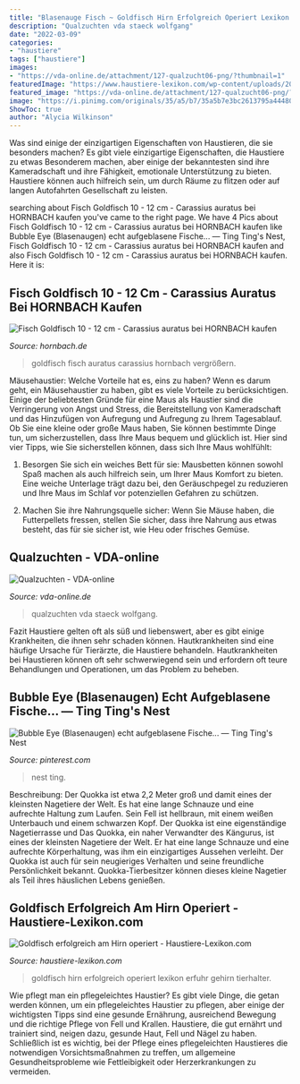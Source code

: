 ```yaml
---
title: "Blasenauge Fisch ~ Goldfisch Hirn Erfolgreich Operiert Lexikon Erfuhr Gehirn Tierhalter"
description: "Qualzuchten vda staeck wolfgang"
date: "2022-03-09"
categories:
- "haustiere"
tags: ["haustiere"]
images:
- "https://vda-online.de/attachment/127-qualzucht06-png/?thumbnail=1"
featuredImage: "https://www.haustiere-lexikon.com/wp-content/uploads/2018/12/00-Titelbild-5-600x445.jpg"
featured_image: "https://vda-online.de/attachment/127-qualzucht06-png/?thumbnail=1"
image: "https://i.pinimg.com/originals/35/a5/b7/35a5b7e3bc2613795a4448082a2e4f70.png"
ShowToc: true
author: "Alycia Wilkinson"
---
```



Was sind einige der einzigartigen Eigenschaften von Haustieren, die sie besonders machen?
Es gibt viele einzigartige Eigenschaften, die Haustiere zu etwas Besonderem machen, aber einige der bekanntesten sind ihre Kameradschaft und ihre Fähigkeit, emotionale Unterstützung zu bieten. Haustiere können auch hilfreich sein, um durch Räume zu flitzen oder auf langen Autofahrten Gesellschaft zu leisten.

	

		
searching about Fisch Goldfisch 10 - 12 cm - Carassius auratus bei HORNBACH kaufen you've came to the right page. We have 4 Pics about Fisch Goldfisch 10 - 12 cm - Carassius auratus bei HORNBACH kaufen like Bubble Eye (Blasenaugen) echt aufgeblasene Fische... — Ting Ting&#039;s Nest, Fisch Goldfisch 10 - 12 cm - Carassius auratus bei HORNBACH kaufen and also Fisch Goldfisch 10 - 12 cm - Carassius auratus bei HORNBACH kaufen. Here it is:
		
    
## Fisch Goldfisch 10 - 12 Cm - Carassius Auratus Bei HORNBACH Kaufen

<img loading=lazy src="https://cdn.hornbach.de/data/shop/D04/001/780/491/584/87/DV_8_4029577_01_4c_DE_20151127122424.jpg" onerror="this.onerror=null;this.src='https://tse2.mm.bing.net/th?id=OIP.r2fkaB69KGe6RdD9Fkj6dQHaF7&amp;pid=15.1';" alt="Fisch Goldfisch 10 - 12 cm - Carassius auratus bei HORNBACH kaufen">

_Source: hornbach.de_

>goldfisch fisch auratus carassius hornbach vergrößern. 

	

Mäusehaustier: Welche Vorteile hat es, eins zu haben?
Wenn es darum geht, ein Mäusehaustier zu haben, gibt es viele Vorteile zu berücksichtigen. Einige der beliebtesten Gründe für eine Maus als Haustier sind die Verringerung von Angst und Stress, die Bereitstellung von Kameradschaft und das Hinzufügen von Aufregung und Aufregung zu Ihrem Tagesablauf. Ob Sie eine kleine oder große Maus haben, Sie können bestimmte Dinge tun, um sicherzustellen, dass Ihre Maus bequem und glücklich ist. Hier sind vier Tipps, wie Sie sicherstellen können, dass sich Ihre Maus wohlfühlt:
1. Besorgen Sie sich ein weiches Bett für sie: Mausbetten können sowohl Spaß machen als auch hilfreich sein, um Ihrer Maus Komfort zu bieten. Eine weiche Unterlage trägt dazu bei, den Geräuschpegel zu reduzieren und Ihre Maus im Schlaf vor potenziellen Gefahren zu schützen.

2. Machen Sie ihre Nahrungsquelle sicher: Wenn Sie Mäuse haben, die Futterpellets fressen, stellen Sie sicher, dass ihre Nahrung aus etwas besteht, das für sie sicher ist, wie Heu oder frisches Gemüse.

    
## Qualzuchten - VDA-online

<img loading=lazy src="https://vda-online.de/attachment/127-qualzucht06-png/?thumbnail=1" onerror="this.onerror=null;this.src='https://tse2.mm.bing.net/th?id=OIP.UbKYzAks6vn4hkRU6EKxDAAAAA&amp;pid=15.1';" alt="Qualzuchten - VDA-online">

_Source: vda-online.de_

>qualzuchten vda staeck wolfgang. 

	

Fazit
Haustiere gelten oft als süß und liebenswert, aber es gibt einige Krankheiten, die ihnen sehr schaden können. Hautkrankheiten sind eine häufige Ursache für Tierärzte, die Haustiere behandeln. Hautkrankheiten bei Haustieren können oft sehr schwerwiegend sein und erfordern oft teure Behandlungen und Operationen, um das Problem zu beheben.

    
## Bubble Eye (Blasenaugen) Echt Aufgeblasene Fische... — Ting Ting&#039;s Nest

<img loading=lazy src="https://i.pinimg.com/originals/35/a5/b7/35a5b7e3bc2613795a4448082a2e4f70.png" onerror="this.onerror=null;this.src='https://tse3.mm.bing.net/th?id=OIP.gde2lT3IM_QsV-adksRU5wHaLG&amp;pid=15.1';" alt="Bubble Eye (Blasenaugen) echt aufgeblasene Fische... — Ting Ting&#039;s Nest">

_Source: pinterest.com_

>nest ting. 

	

Beschreibung: Der Quokka ist etwa 2,2 Meter groß und damit eines der kleinsten Nagetiere der Welt. Es hat eine lange Schnauze und eine aufrechte Haltung zum Laufen. Sein Fell ist hellbraun, mit einem weißen Unterbauch und einem schwarzen Kopf. Der Quokka ist eine eigenständige Nagetierrasse und
Das Quokka, ein naher Verwandter des Kängurus, ist eines der kleinsten Nagetiere der Welt. Er hat eine lange Schnauze und eine aufrechte Körperhaltung, was ihm ein einzigartiges Aussehen verleiht. Der Quokka ist auch für sein neugieriges Verhalten und seine freundliche Persönlichkeit bekannt. Quokka-Tierbesitzer können dieses kleine Nagetier als Teil ihres häuslichen Lebens genießen.

    
## Goldfisch Erfolgreich Am Hirn Operiert - Haustiere-Lexikon.com

<img loading=lazy src="https://www.haustiere-lexikon.com/wp-content/uploads/2018/12/00-Titelbild-5-600x445.jpg" onerror="this.onerror=null;this.src='https://tse3.mm.bing.net/th?id=OIP.rJUMbXL0vQUR-av_Oo00ugHaFf&amp;pid=15.1';" alt="Goldfisch erfolgreich am Hirn operiert - Haustiere-Lexikon.com">

_Source: haustiere-lexikon.com_

>goldfisch hirn erfolgreich operiert lexikon erfuhr gehirn tierhalter. 

	

Wie pflegt man ein pflegeleichtes Haustier?
Es gibt viele Dinge, die getan werden können, um ein pflegeleichtes Haustier zu pflegen, aber einige der wichtigsten Tipps sind eine gesunde Ernährung, ausreichend Bewegung und die richtige Pflege von Fell und Krallen. Haustiere, die gut ernährt und trainiert sind, neigen dazu, gesunde Haut, Fell und Nägel zu haben. Schließlich ist es wichtig, bei der Pflege eines pflegeleichten Haustieres die notwendigen Vorsichtsmaßnahmen zu treffen, um allgemeine Gesundheitsprobleme wie Fettleibigkeit oder Herzerkrankungen zu vermeiden.

